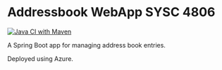 # Addressbook WebApp SYSC 4806

[![Java CI with Maven](https://github.com/3xinor/Addressbook-WebApp/actions/workflows/maven.yml/badge.svg)](https://github.com/3xinor/Addressbook-WebApp/actions/workflows/maven.yml)

A Spring Boot app for managing address book entries.

Deployed using Azure.
